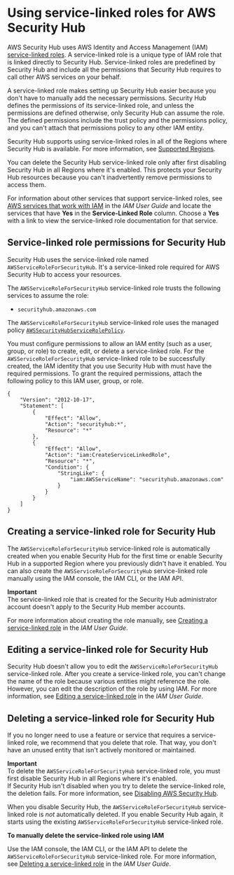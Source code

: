 # Using service\-linked roles for AWS Security Hub<a name="using-service-linked-roles"></a>

AWS Security Hub uses AWS Identity and Access Management \(IAM\) [service\-linked roles](https://docs.aws.amazon.com/IAM/latest/UserGuide/id_roles_terms-and-concepts.html#iam-term-service-linked-role)\. A service\-linked role is a unique type of IAM role that is linked directly to Security Hub\. Service\-linked roles are predefined by Security Hub and include all the permissions that Security Hub requires to call other AWS services on your behalf\. 

A service\-linked role makes setting up Security Hub easier because you don't have to manually add the necessary permissions\. Security Hub defines the permissions of its service\-linked role, and unless the permissions are defined otherwise, only Security Hub can assume the role\. The defined permissions include the trust policy and the permissions policy, and you can't attach that permissions policy to any other IAM entity\.

Security Hub supports using service\-linked roles in all of the Regions where Security Hub is available\. For more information, see [Supported Regions](securityhub-regions.md)\.

You can delete the Security Hub service\-linked role only after first disabling Security Hub in all Regions where it's enabled\. This protects your Security Hub resources because you can't inadvertently remove permissions to access them\.

For information about other services that support service\-linked roles, see [AWS services that work with IAM](https://docs.aws.amazon.com/IAM/latest/UserGuide/reference_aws-services-that-work-with-iam.html) in the *IAM User Guide* and locate the services that have **Yes** in the **Service\-Linked Role** column\. Choose a **Yes** with a link to view the service\-linked role documentation for that service\.

## Service\-linked role permissions for Security Hub<a name="slr-permissions"></a>

Security Hub uses the service\-linked role named `AWSServiceRoleForSecurityHub`\. It's a service\-linked role required for AWS Security Hub to access your resources\.

The `AWSServiceRoleForSecurityHub` service\-linked role trusts the following services to assume the role:
+ `securityhub.amazonaws.com`

The `AWSServiceRoleForSecurityHub` service\-linked role uses the managed policy [`AWSSecurityHubServiceRolePolicy`](security-iam-awsmanpol.md#security-iam-awsmanpol-awssecurityhubservicerolepolicy)\.

You must configure permissions to allow an IAM entity \(such as a user, group, or role\) to create, edit, or delete a service\-linked role\. For the `AWSServiceRoleForSecurityHub` service\-linked role to be successfully created, the IAM identity that you use Security Hub with must have the required permissions\. To grant the required permissions, attach the following policy to this IAM user, group, or role\.

```
{
    "Version": "2012-10-17",
    "Statement": [
        {
            "Effect": "Allow",
            "Action": "securityhub:*",
            "Resource": "*"    
        },
        {
            "Effect": "Allow",
            "Action": "iam:CreateServiceLinkedRole",
            "Resource": "*",
            "Condition": {
                "StringLike": {
                    "iam:AWSServiceName": "securityhub.amazonaws.com"
                }
            }
        }
    ]
}
```

## Creating a service\-linked role for Security Hub<a name="create-slr"></a>

The `AWSServiceRoleForSecurityHub` service\-linked role is automatically created when you enable Security Hub for the first time or enable Security Hub in a supported Region where you previously didn't have it enabled\. You can also create the `AWSServiceRoleForSecurityHub` service\-linked role manually using the IAM console, the IAM CLI, or the IAM API\. 

**Important**  
The service\-linked role that is created for the Security Hub administrator account doesn't apply to the Security Hub member accounts\.

For more information about creating the role manually, see [Creating a service\-linked role](https://docs.aws.amazon.com/IAM/latest/UserGuide/using-service-linked-roles.html#create-service-linked-role) in the *IAM User Guide*\.

## Editing a service\-linked role for Security Hub<a name="edit-slr"></a>

Security Hub doesn't allow you to edit the `AWSServiceRoleForSecurityHub` service\-linked role\. After you create a service\-linked role, you can't change the name of the role because various entities might reference the role\. However, you can edit the description of the role by using IAM\. For more information, see [Editing a service\-linked role](https://docs.aws.amazon.com/IAM/latest/UserGuide/using-service-linked-roles.html#edit-service-linked-role) in the *IAM User Guide*\.

## Deleting a service\-linked role for Security Hub<a name="delete-slr"></a>

If you no longer need to use a feature or service that requires a service\-linked role, we recommend that you delete that role\. That way, you don't have an unused entity that isn't actively monitored or maintained\. 

**Important**  
To delete the `AWSServiceRoleForSecurityHub` service\-linked role, you must first disable Security Hub in all Regions where it's enabled\.  
If Security Hub isn't disabled when you try to delete the service\-linked role, the deletion fails\. For more information, see [Disabling AWS Security Hub](securityhub-disable.md)\.

When you disable Security Hub, the `AWSServiceRoleForSecurityHub` service\-linked role is *not* automatically deleted\. If you enable Security Hub again, it starts using the existing `AWSServiceRoleForSecurityHub` service\-linked role\.

**To manually delete the service\-linked role using IAM**

Use the IAM console, the IAM CLI, or the IAM API to delete the `AWSServiceRoleForSecurityHub` service\-linked role\. For more information, see [Deleting a service\-linked role](https://docs.aws.amazon.com/IAM/latest/UserGuide/using-service-linked-roles.html#delete-service-linked-role) in the *IAM User Guide*\.